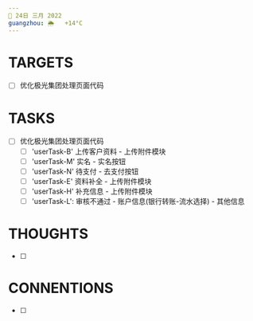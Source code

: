 ```yaml
---
📆 24日 三月 2022
guangzhou: 🌦   +14°C
---
```


# TARGETS
- [ ] 优化极光集团处理页面代码

# TASKS
- [ ] 优化极光集团处理页面代码
	- [ ] 'userTask-B' 上传客户资料 - 上传附件模块
	- [ ] 'userTask-M' 实名 - 实名按钮
	- [ ] 'userTask-N' 待支付 - 去支付按钮
	- [ ] 'userTask-E' 资料补全 - 上传附件模块
	- [ ] 'userTask-H' 补充信息 - 上传附件模块
	- [ ] 'userTask-L': 审核不通过 - 账户信息(银行转账-流水选择) - 其他信息

# THOUGHTS
- [ ] 

# CONNENTIONS
- [ ] 